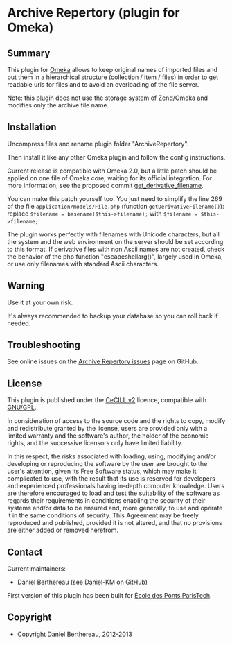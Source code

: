 Archive Repertory (plugin for Omeka)
====================================


Summary
-------

This plugin for [Omeka] allows to keep original names of imported files and put
them in a hierarchical structure (collection / item / files) in order to get
readable urls for files and to avoid an overloading of the file server.

Note: this plugin does not use the storage system of Zend/Omeka and modifies
only the archive file name.


Installation
------------

Uncompress files and rename plugin folder "ArchiveRepertory".

Then install it like any other Omeka plugin and follow the config instructions.

Current release is compatible with Omeka 2.0, but a little patch should be
applied on one file of Omeka core, waiting for its official integration. For
more information, see the proposed commit [get_derivative_filename].

You can make this patch yourself too. You just need to simplify the line 269 of
the file `application/models/File.php` (function `getDerivativeFilename()`):
replace `$filename = basename($this->filename);`
with    `$filename = $this->filename;`.

The plugin works perfectly with filenames with Unicode characters, but all the
system and the web environment on the server should be set according to this
format. If derivative files with non Ascii names are not created, check the
behavior of the php function "escapeshellarg()", largely used in Omeka, or use
only filenames with standard Ascii characters.


Warning
-------

Use it at your own risk.

It's always recommended to backup your database so you can roll back if needed.


Troubleshooting
---------------

See online issues on the [Archive Repertory issues] page on GitHub.


License
-------

This plugin is published under the [CeCILL v2] licence, compatible with
[GNU/GPL].

In consideration of access to the source code and the rights to copy, modify and
redistribute granted by the license, users are provided only with a limited
warranty and the software's author, the holder of the economic rights, and the
successive licensors only have limited liability.

In this respect, the risks associated with loading, using, modifying and/or
developing or reproducing the software by the user are brought to the user's
attention, given its Free Software status, which may make it complicated to use,
with the result that its use is reserved for developers and experienced
professionals having in-depth computer knowledge. Users are therefore encouraged
to load and test the suitability of the software as regards their requirements
in conditions enabling the security of their systems and/or data to be ensured
and, more generally, to use and operate it in the same conditions of security.
This Agreement may be freely reproduced and published, provided it is not
altered, and that no provisions are either added or removed herefrom.


Contact
-------

Current maintainers:

* Daniel Berthereau (see [Daniel-KM] on GitHub)

First version of this plugin has been built for [École des Ponts ParisTech].


Copyright
---------

* Copyright Daniel Berthereau, 2012-2013


[Omeka]: http://www.omeka.org "Omeka.org"
[Archive Repertory issues]: https://github.com/Daniel-KM/ArchiveRepertory/Issues "GitHub Archive Repertory"
[CeCILL v2]: http://www.cecill.info/licences/Licence_CeCILL_V2-en.html "CeCILL v2"
[GNU/GPL]: https://www.gnu.org/licenses/gpl-3.0.html "GNU/GPL v3"
[Daniel-KM]: http://github.com/Daniel-KM "Daniel Berthereau"
[École des Ponts ParisTech]: http://bibliotheque.enpc.fr "École des Ponts ParisTech / ENPC"
[get_derivative_filename]: https://github.com/Daniel-KM/Omeka/commit/f716af19b3be6d7e0ca77d36c08e409c4935b61c "commit get_derivative_filename"
